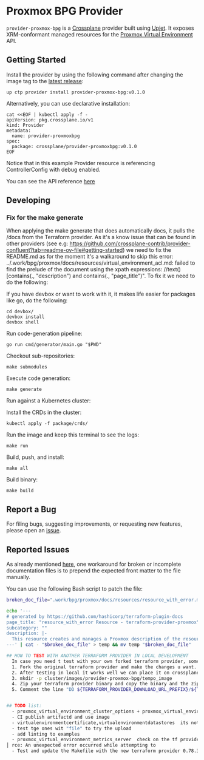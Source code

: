 # Proxmox BPG Provider

`provider-proxmox-bpg` is a [Crossplane](https://crossplane.io/) provider built using
[Upjet](https://github.com/crossplane/upjet). It exposes XRM-conformant managed
resources for the [Proxmox Virtual Environment](https://www.proxmox.com/) API.
## Getting Started

Install the provider by using the following command after changing the image tag
to the [latest release](https://marketplace.upbound.io/providers/upbound/provider-proxmox-bpg):
```
up ctp provider install provider-proxmox-bpg:v0.1.0
```

Alternatively, you can use declarative installation:
```
cat <<EOF | kubectl apply -f -
apiVersion: pkg.crossplane.io/v1
kind: Provider
metadata:
  name: provider-proxmoxbpg
spec:
  package: crossplane/provider-proxmoxbpg:v0.1.0
EOF
```


Notice that in this example Provider resource is referencing ControllerConfig with debug enabled.

You can see the API reference [here](https://doc.crds.dev/github.com/valkiriaaquatica/provider-proxmox-bpg)

## Developing

### Fix for the make generate
When applying the make generate that does automatically docs, it pulls the /docs from the Terraform provider. As it's a know issue that can be found in other providers (see e.g: https://github.com/crossplane-contrib/provider-confluent?tab=readme-ov-file#getting-started) we need to fix the README.md as for the moment it's a walkaround to skip this error: ../.work/bpg/proxmox/docs/resources/virtual_environment_acl.md: failed to find the prelude of the document using the xpath expressions: //text()[contains(., "description") and contains(., "page_title")". To fix it we need to do the following:




If you have devbox or want to work with it, it makes life easier for packages like go, do the following:
```console
cd devbox/
devbox install
devbox shell
```

Run code-generation pipeline:
```console
go run cmd/generator/main.go "$PWD"
```
Checkout sub-repositories:

```console
make submodules
```

Execute code generation:

```console
make generate
```


Run against a Kubernetes cluster:

Install the CRDs in the cluster:
```console
kubectl apply -f package/crds/
```

Run the image and keep this terminal to see the logs:
```console
make run
```

Build, push, and install:

```console
make all
```

Build binary:

```console
make build
```

## Report a Bug

For filing bugs, suggesting improvements, or requesting new features, please
open an [issue](https://github.com/valkiriaaquatica/provider-proxmox-bpg/issues).


## Reported Issues

As already mentioned [here](https://github.com/crossplane-contrib/provider-confluent/blob/main/README.md), one workaround for broken or incomplete documentation files is to prepend the expected front matter to the file manually.

You can use the following Bash script to patch the file:

```bash
broken_doc_file=".work/bpg/proxmox/docs/resources/resource_with_error.md"

echo '--- 
# generated by https://github.com/hashicorp/terraform-plugin-docs
page_title: "resource_with_error Resource - terraform-provider-proxmox"
subcategory: ""
description: |-
  This resource creates and manages a Proxmox description of the resource.
---' | cat - "$broken_doc_file" > temp && mv temp "$broken_doc_file"

## HOW TO TEST WITH ANOTHER TERRAFORM PROVIDER IN LOCAL DEVELOPMENT
  In case you need t test with your own forked terraform provider, some adjustes need to be take in charge.
  1. Fork the original terraform provider and make the changes u want. Follow the contriobution guide and check it exists on ls -l $(go env GOPATH)/bin/terraform-provider-proxmox
  2. After testing in local it works well we can place it on crossplane
  3. mkdir -p cluster/images/provider-proxmox-bpg/tempo_image
  4. Zip your terraform provider binary and copy the binary and the zip into cluster/images/provider-proxmox-bpg/tempo_image
  5. Comment the line "DD ${TERRAFORM_PROVIDER_DOWNLOAD_URL_PREFIX}/${TERRAFORM_PROVIDER_DOWNLOAD_NAME}_${TERRAFORM_PROVIDER_VERSION}_${TARGETOS}_${TARGETARCH}.zip /tmp"  in  cluster/images/provider-proxmox-bpg/Dockerfile and add this one: COPY tempo_image/terraform-provider-proxmox_0.78.1_linux_amd64.zip /tmp/   (make sure the version is correct) 


## TODO list:
  - proxmox_virtual_environment_cluster_options + proxmox_virtual_environment_hardware_mapping_dir + EnvironmentHardwareMappingPci + proxmox_virtual_environment_hardware_mapping_usb its pending because of error on schema.json asi ssaid in this issue https://github.com/crossplane/upjet/issues/372  when run make generate (this error reports cannot infer type from schema of field map: invalid schema type TypeInvalid)
  - CI publish artifactd and use image
  - virtualenvironmentcertificate,virtualenvironmentdatastores  its not getting get
  - test tge ones wit "file" to try the upload
  - add linting to examples
  - proxmox_virtual_environment_metrics_server  check on the tf provider (see https://github.com/bpg/terraform-provider-proxmox/blob/main/proxmox/cluster/metrics/server.go) error unmarshalling json with lists observe failed: cannot run refresh: refresh failed: Unable to Refresh Resou -- pending to test with terraform
│ rce: An unexpected error occurred while attempting to 
  - Test and update the Makefile with the new terraform provider 0.78.3 as its have the fix error on some resources